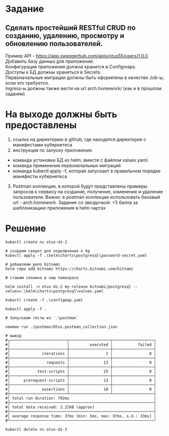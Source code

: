 
# Задание

## Сделать простейший RESTful CRUD по созданию, удалению, просмотру и обновлению пользователей.

Пример API - https://app.swaggerhub.com/apis/otus55/users/1.0.0 <br>
Добавить базу данных для приложения.<br>
Конфигурация приложения должна хранится в Configmaps.<br>
Доступы к БД должны храниться в Secrets.<br>
Первоначальные миграции должны быть оформлены в качестве Job-ы, если это требуется.<br>
Ingress-ы должны также вести на url arch.homework/ (как и в прошлом задании)<br>

# На выходе должны быть предоставлены

1. ссылка на директорию в github, где находится директория с манифестами кубернетеса
2. инструкция по запуску приложения.
* команда установки БД из helm, вместе с файлом values.yaml.
* команда применения первоначальных миграций
* команда kubectl apply -f, которая запускает в правильном порядке манифесты кубернетеса
3. Postman коллекция, в которой будут представлены примеры запросов к сервису на создание, получение, изменение и удаление пользователя. Важно: в postman коллекции использовать базовый url - arch.homework.
   Задание со звездочкой:
   +5 балла за шаблонизацию приложения в helm чартах

# Решение

```shell
kubectl create ns otus-dz-2 

# создаем секрет для подключения к бд
kubectl apply -f .\helm\charts\postgresql\password-secret.yaml

# добавляем репо bitnami
helm repo add bitnami https://charts.bitnami.com/bitnami

# ставим слоника в наш namespace

helm install -n otus-dz-2 my-release bitnami/postgresql --values=.\helm\charts\postgresql\values.yaml 

kubectl create -f .\configmap.yaml

kubectl apply -f .

# Запускаем тесты из `.\postman`
 
newman run ./postman/Otus.postman_collection.json

# вывод
#┌─────────────────────────┬──────────────────┬──────────────────┐
#│                         │         executed │           failed │
#├─────────────────────────┼──────────────────┼──────────────────┤
#│              iterations │                1 │                0 │
#├─────────────────────────┼──────────────────┼──────────────────┤
#│                requests │               13 │                0 │
#├─────────────────────────┼──────────────────┼──────────────────┤
#│            test-scripts │               25 │                0 │
#├─────────────────────────┼──────────────────┼──────────────────┤
#│      prerequest-scripts │               13 │                0 │
#├─────────────────────────┼──────────────────┼──────────────────┤
#│              assertions │               18 │                0 │
#├─────────────────────────┴──────────────────┴──────────────────┤
#│ total run duration: 792ms                                     │
#├───────────────────────────────────────────────────────────────┤
#│ total data received: 2.22kB (approx)                          │
#├───────────────────────────────────────────────────────────────┤
#│ average response time: 37ms [min: 5ms, max: 97ms, s.d.: 33ms] │
#└───────────────────────────────────────────────────────────────┘

kubectl delete ns otus-dz-2 

```

